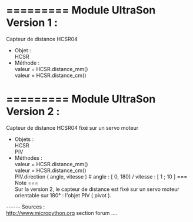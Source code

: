 # ========= Module UltraSon Version 1 :
Capteur de distance HCSR04
  - Objet : <br />
      HCSR
  - Méthode : <br />
      valeur = HCSR.distance_mm()<br />
      valeur = HCSR.distance_cm()<br />

# ========= Module UltraSon Version 2 :
Capteur de distance HCSR04 fixé sur un servo moteur
  - Objets : <br />
      HCSR<br />
      PIV
  - Méthodes :<br />
      valeur = HCSR.distance_mm()<br />
      valeur = HCSR.distance_cm()<br />
      PIV.direction ( angle, vitesse ) # angle : [ 0, 180] / vitesse : [ 1 ; 10 ]
=== Note ===<br />
Sur la version 2, le capteur de distance est fixé sur un servo moteur orientable sur 180° : l'objet PIV ( pivot ). 

------  Sources : </br>
http://www.micropython.org
section forum ....
